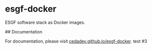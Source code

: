 # esgf-docker

ESGF software stack as Docker images.

## Documentation

For documentation, please visit [cedadev.github.io/esgf-docker](https://cedadev.github.io/esgf-docker).
test #3